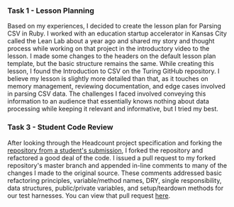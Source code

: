 ### Task 1 - Lesson Planning
Based on my experiences, I decided to create the lesson plan for Parsing CSV in Ruby. I worked with an education startup accelerator in Kansas City called the Lean Lab about a year ago and shared my story and thought process while working on that project in the introductory video to the lesson.
I made some changes to the headers on the default lesson plan template, but the basic structure remains the same.
While creating this lesson, I found the Introduction to CSV on the Turing GitHub repository. I believe my lesson is slightly more detailed than that, as it touches on memory management, reviewing documentation, and edge cases involved in parsing CSV data. The challenges I faced involved conveying this information to an audience that essentially knows nothing about data processing while keeping it relevant and informative, but I tried my best.

### Task 3 - Student Code Review

After looking through the Headcount project specification and forking the [repository from a student's submission](https://github.com/jmejia/headcount), I forked the repository and refactored a good deal of the code. I issued a pull request to my forked repository's master branch and appended in-line comments to many of the changes I made to the original source. These comments addressed basic refactoring principles, variable/method names, DRY, single responsibility, data structures, public/private variables, and setup/teardown methods for our test harnesses. You can view that pull request [here](https://github.com/neilthawani/headcount/pull/1).